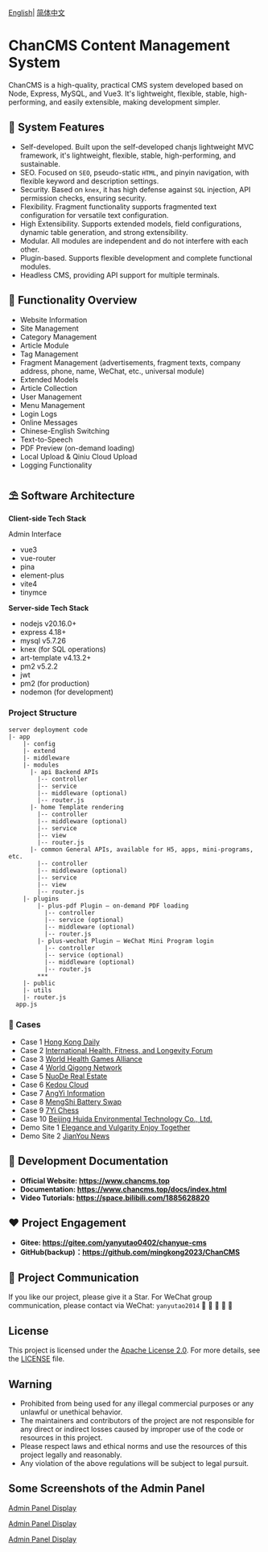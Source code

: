 
[English](https://github.com/mingkong2023/ChanCMS/blob/main/README-EN.MD)| [简体中文](https://github.com/mingkong2023/ChanCMS/blob/main/README.MD)

# ChanCMS Content Management System

ChanCMS is a high-quality, practical CMS system developed based on Node, Express, MySQL, and Vue3. It's lightweight, flexible, stable, high-performing, and easily extensible, making development simpler.

## 🌈 System Features

* Self-developed. Built upon the self-developed chanjs lightweight MVC framework, it's lightweight, flexible, stable, high-performing, and sustainable.
* SEO. Focused on `SEO`, pseudo-static `HTML`, and pinyin navigation, with flexible keyword and description settings.
* Security. Based on `knex`, it has high defense against `SQL` injection, API permission checks, ensuring security.
* Flexibility. Fragment functionality supports fragmented text configuration for versatile text configuration.
* High Extensibility. Supports extended models, field configurations, dynamic table generation, and strong extensibility.
* Modular. All modules are independent and do not interfere with each other.
* Plugin-based. Supports flexible development and complete functional modules.
* Headless CMS, providing API support for multiple terminals.

## 🚧 Functionality Overview

* Website Information
* Site Management
* Category Management
* Article Module
* Tag Management
* Fragment Management (advertisements, fragment texts, company address, phone, name, WeChat, etc., universal module)
* Extended Models
* Article Collection
* User Management
* Menu Management
* Login Logs
* Online Messages
* Chinese-English Switching
* Text-to-Speech
* PDF Preview (on-demand loading)
* Local Upload & Qiniu Cloud Upload
* Logging Functionality

## ⛱️ Software Architecture

**Client-side Tech Stack**

Admin Interface

* vue3
* vue-router
* pina
* element-plus
* vite4
* tinymce

**Server-side Tech Stack**

* nodejs v20.16.0+
* express 4.18+
* mysql v5.7.26
* knex (for SQL operations)
* art-template v4.13.2+
* pm2 v5.2.2
* jwt
* pm2 (for production)
* nodemon (for development)

### Project Structure

```
server deployment code
|- app
    |- config
    |- extend 
    |- middleware 
    |- modules
      |- api Backend APIs
        |-- controller
        |-- service
        |-- middleware (optional)
        |-- router.js
      |- home Template rendering
        |-- controller
        |-- middleware (optional)
        |-- service
        |-- view
        |-- router.js
      |- common General APIs, available for H5, apps, mini-programs, etc.
        |-- controller
        |-- middleware (optional)
        |-- service
        |-- view
        |-- router.js
    |- plugins 
        |- plus-pdf Plugin – on-demand PDF loading
          |-- controller
          |-- service (optional)
          |-- middleware (optional)
          |-- router.js
        |- plus-wechat Plugin – WeChat Mini Program login
          |-- controller
          |-- service (optional)
          |-- middleware (optional)
          |-- router.js
        ***
    |- public
    |- utils
    |- router.js
  app.js
  ```

### 🍅 Cases

* Case 1 [Hong Kong Daily](http://www.hongkongdaily.net/)
* Case 2 [International Health, Fitness, and Longevity Forum](http://www.internationjms.cn/)
* Case 3 [World Health Games Alliance](http://www.worldhealthgames.com/)
* Case 4 [World Qigong Network](http://www.shijieqigong.com/)
* Case 5 [NuoDe Real Estate](https://www.nuodefangchan.com/)
* Case 6 [Kedou Cloud](https://kd-yun.top/)
* Case 7 [AngYi Information](http://www.angyi-iot.com/)
* Case 8 [MengShi Battery Swap](http://www.51mshd.com/)
* Case 9 [7Yi Chess](https://doc.7yi.link/)
* Case 10 [Beijing Huida Environmental Technology Co., Ltd.](http://www.huidaep.com/)
* Demo Site 1 [Elegance and Vulgarity Enjoy Together](http://www.cqsmservices.cn/)
* Demo Site 2 [JianYou News](http://118.89.190.101:81/)

## 👵 Development Documentation

* **Official Website: <https://www.chancms.top>**
* **Documentation: <https://www.chancms.top/docs/index.html>**
* **Video Tutorials: <https://space.bilibili.com/1885628820>**

## ❤️ Project Engagement

* **Gitee: <https://gitee.com/yanyutao0402/chanyue-cms>**
* **GitHub(backup)：<https://github.com/mingkong2023/ChanCMS>**

## 👴 Project Communication

If you like our project, please give it a Star.
For WeChat group communication, please contact via WeChat: `yanyutao2014` 🧒 👧 👱  🧔 👴

## License

This project is licensed under the [Apache License 2.0](LICENSE). For more details, see the [LICENSE](LICENSE) file.

## Warning

* Prohibited from being used for any illegal commercial purposes or any unlawful or unethical behavior.
* The maintainers and contributors of the project are not responsible for any direct or indirect losses caused by improper use of the code or resources in this project.
* Please respect laws and ethical norms and use the resources of this project legally and reasonably.
* Any violation of the above regulations will be subject to legal pursuit.

## Some Screenshots of the Admin Panel

[Admin Panel Display](https://gitee.com/yanyutao0402/chanyue-cms/raw/master/server/app/public/template/default/img/info.png)

[Admin Panel Display](https://gitee.com/yanyutao0402/chanyue-cms/raw/master/server/app/public/template/default/img/category.png)

[Admin Panel Display](https://gitee.com/yanyutao0402/chanyue-cms/raw/master/server/app/public/template/default/img/article.png)
